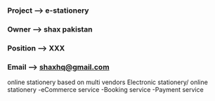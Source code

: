 ### Project --> e-stationery
### Owner   --> shax pakistan
### Position --> XXX
### Email  --> shaxhq@gmail.com
online stationery based on multi vendors
Electronic stationery/ online stationery
-eCommerce service
-Booking service
-Payment service
